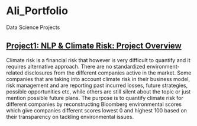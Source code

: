 # Ali_Portfolio
Data Science Projects 

## [Project1: NLP & Climate Risk: Project Overview](https://github.com/AliAljabri/NLP-EIP-Project-in-Python)
Climate risk is a financial risk that however is very difficult to quantify and it requires alternative approach. There are no standardized environment-related
disclosures from the different companies active in the market. Some companies that are taking into account climate risk in their business model, risk management and are reporting past incurred losses, future strategies, possible opportunities etc, while others are still silent about the topic or just mention possible future plans. The purpose is to quantify climate risk for different companies by reconstructing Bloomberg environmental scores which give companies different scores lowest 0 and highest 100 based on their transparency on tackling environmental issues.




